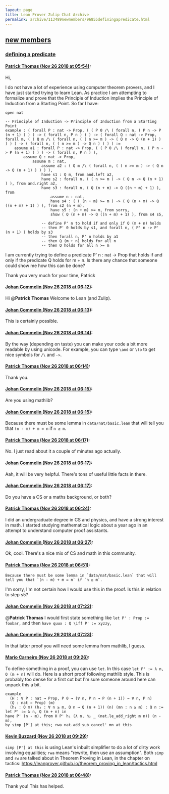 ```yaml
---
layout: page
title: Lean Prover Zulip Chat Archive 
permalink: archive/113489newmembers/96855definingapredicate.html
---
```


## [new members](index.html)
### [defining a predicate](96855definingapredicate.html)

#### [Patrick Thomas (Nov 26 2018 at 05:54)](https://leanprover.zulipchat.com/#narrow/stream/113489-new%20members/topic/defining%20a%20predicate/near/148346494):
Hi,

I do not have a lot of experience using computer theorem provers, and I have just started trying to learn Lean. As practice I am attempting to formalize and prove that the Principle of Induction implies the Principle of Induction from a Starting Point. So far I have:

```
open nat

-- Principle of Induction -> Principle of Induction from a Starting Point
example : ( forall P : nat -> Prop, ( ( P 0 /\ ( forall n, ( P n -> P (n + 1) ) ) ) -> ( forall n, P n ) ) ) -> ( forall Q : nat -> Prop, forall m, ( ( Q m /\ ( forall n, ( ( n >= m ) -> ( Q n -> Q (n + 1) ) ) ) ) -> ( forall n, ( ( n >= m ) -> Q n ) ) ) ) :=
	assume a1 : forall P : nat -> Prop, ( ( P 0 /\ ( forall n, ( P n -> P (n + 1) ) ) ) -> ( forall n, P n ) ),
		assume Q : nat -> Prop,
			assume m : nat,
				assume a2 : ( Q m /\ ( forall n, ( ( n >= m ) -> ( Q n -> Q (n + 1) ) ) ) ),
				have s1 : Q m, from and.left a2,
				have s2 : forall n, ( ( n >= m ) -> ( Q n -> Q (n + 1) ) ), from and.right a2,
				have s3 : forall n, ( Q (n + m) -> Q ((n + m) + 1) ), from
					assume n : nat,
					have s4 : ( ( (n + m) >= m ) -> ( Q (n + m) -> Q ((n + m) + 1) ) ), from s2 (n + m),
					have s5 : (n + m) >= m, from sorry,
					show ( Q (n + m) -> Q ((n + m) + 1) ), from s4 s5,

				-- define P' n to hold if and only if Q (m + n) holds
				-- then P' 0 holds by s1, and forall n, ( P' n -> P' (n + 1) ) holds by s3
				-- then forall n, P' n holds by a1
				-- then Q (m + n) holds for all n
				-- then Q holds for all n >= m
```

I am currently trying to define a predicate P' n : nat -> Prop that holds if and only if the predicate Q holds for m + n. Is there any chance that someone could show me how this can be done?

Thank you very much for your time,
Patrick

#### [Johan Commelin (Nov 26 2018 at 06:12)](https://leanprover.zulipchat.com/#narrow/stream/113489-new%20members/topic/defining%20a%20predicate/near/148347104):
Hi @**Patrick Thomas** Welcome to Lean (and Zulip).

#### [Johan Commelin (Nov 26 2018 at 06:13)](https://leanprover.zulipchat.com/#narrow/stream/113489-new%20members/topic/defining%20a%20predicate/near/148347120):
This is certainly possible.

#### [Johan Commelin (Nov 26 2018 at 06:14)](https://leanprover.zulipchat.com/#narrow/stream/113489-new%20members/topic/defining%20a%20predicate/near/148347174):
By the way (depending on taste) you can make your code a bit more readable by using unicode.
For example, you can type `\and` or `\to` to get nice symbols for `/\` and `->`.

#### [Patrick Thomas (Nov 26 2018 at 06:14)](https://leanprover.zulipchat.com/#narrow/stream/113489-new%20members/topic/defining%20a%20predicate/near/148347184):
Thank you.

#### [Johan Commelin (Nov 26 2018 at 06:15)](https://leanprover.zulipchat.com/#narrow/stream/113489-new%20members/topic/defining%20a%20predicate/near/148347204):
Are you using mathlib?

#### [Johan Commelin (Nov 26 2018 at 06:15)](https://leanprover.zulipchat.com/#narrow/stream/113489-new%20members/topic/defining%20a%20predicate/near/148347211):
Because there must be some lemma in `data/nat/basic.lean` that will tell you that `(n - m) + m = n` if `n ≥ m`.

#### [Patrick Thomas (Nov 26 2018 at 06:17)](https://leanprover.zulipchat.com/#narrow/stream/113489-new%20members/topic/defining%20a%20predicate/near/148347271):
No. I just read about it a couple of minutes ago actually.

#### [Johan Commelin (Nov 26 2018 at 06:17)](https://leanprover.zulipchat.com/#narrow/stream/113489-new%20members/topic/defining%20a%20predicate/near/148347275):
Aah, it will be very helpful. There's tons of useful little facts in there.

#### [Johan Commelin (Nov 26 2018 at 06:17)](https://leanprover.zulipchat.com/#narrow/stream/113489-new%20members/topic/defining%20a%20predicate/near/148347279):
Do you have a CS or a maths background, or both?

#### [Patrick Thomas (Nov 26 2018 at 06:24)](https://leanprover.zulipchat.com/#narrow/stream/113489-new%20members/topic/defining%20a%20predicate/near/148347497):
I did an undergraduate degree in CS and physics, and have a strong interest in math. I started studying mathematical logic about a year ago in an attempt to understand computer proof assistants.

#### [Johan Commelin (Nov 26 2018 at 06:27)](https://leanprover.zulipchat.com/#narrow/stream/113489-new%20members/topic/defining%20a%20predicate/near/148347559):
Ok, cool. There's a nice mix of CS and math in this community.

#### [Patrick Thomas (Nov 26 2018 at 06:51)](https://leanprover.zulipchat.com/#narrow/stream/113489-new%20members/topic/defining%20a%20predicate/near/148348284):
```quote
Because there must be some lemma in `data/nat/basic.lean` that will tell you that `(n - m) + m = n` if `n ≥ m`.
```
I'm sorry, I'm not certain how I would use this in the proof. Is this in relation to step s5?

#### [Johan Commelin (Nov 26 2018 at 07:22)](https://leanprover.zulipchat.com/#narrow/stream/113489-new%20members/topic/defining%20a%20predicate/near/148349209):
@**Patrick Thomas** I would first state something like `let P' : Prop := foobar,`
and then `have quux : Q \iff P' := xyzzy,`

#### [Johan Commelin (Nov 26 2018 at 07:23)](https://leanprover.zulipchat.com/#narrow/stream/113489-new%20members/topic/defining%20a%20predicate/near/148349216):
In that latter proof you will need some lemma from mathlib, I guess.

#### [Mario Carneiro (Nov 26 2018 at 09:26)](https://leanprover.zulipchat.com/#narrow/stream/113489-new%20members/topic/defining%20a%20predicate/near/148353577):
To define something in a proof, you can use `let`. In this case `let P' := λ n, Q (m + n)` will do. Here is a short proof following mathlib style. This is probably too dense for a first cut but I'm sure someone around here can unpack this a bit.
```lean
example
  (H : ∀ P : nat → Prop, P 0 → (∀ n, P n → P (n + 1)) → ∀ n, P n)
  (Q : nat → Prop) (m)
  (h₁ : Q m) (h₂ : ∀ n ≥ m, Q n → Q (n + 1)) (n) (mn : n ≥ m) : Q n :=
let P' := λ n, Q (m + n) in
have P' (n - m), from H P' h₁ (λ n, h₂ _ (nat.le_add_right m n)) (n - m),
by simp [P'] at this; rwa nat.add_sub_cancel' mn at this
```

#### [Kevin Buzzard (Nov 26 2018 at 09:29)](https://leanprover.zulipchat.com/#narrow/stream/113489-new%20members/topic/defining%20a%20predicate/near/148353667):
`simp [P'] at this` is using Lean's inbuilt simplifier to do a lot of dirty work involving equalities; `rwa` means "rewrite, then use an assumption". Both `simp` and `rw` are talked about in Theorem Proving in Lean, in the chapter on tactics: https://leanprover.github.io/theorem_proving_in_lean/tactics.html

#### [Patrick Thomas (Nov 28 2018 at 06:48)](https://leanprover.zulipchat.com/#narrow/stream/113489-new%20members/topic/defining%20a%20predicate/near/148691325):
Thank you! This has helped.

